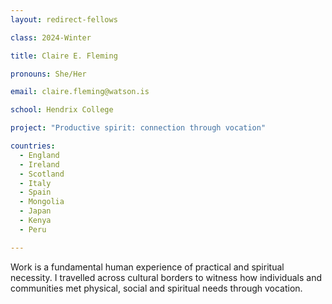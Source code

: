 ```yaml
---
layout: redirect-fellows

class: 2024-Winter

title: Claire E. Fleming

pronouns: She/Her

email: claire.fleming@watson.is 

school: Hendrix College

project: "Productive spirit: connection through vocation"

countries:
  - England
  - Ireland
  - Scotland
  - Italy
  - Spain
  - Mongolia
  - Japan
  - Kenya
  - Peru

---
```


Work is a fundamental human experience of practical and spiritual necessity. I travelled across cultural borders to witness how individuals and communities met physical, social and spiritual needs through vocation.
